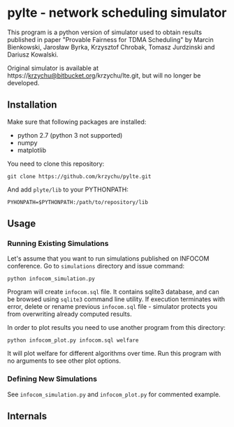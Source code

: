 # pylte - network scheduling simulator

This program is a python version of simulator used to obtain results published
in paper "Provable Fairness for TDMA Scheduling" by Marcin Bienkowski, Jarosław
Byrka, Krzysztof Chrobak, Tomasz Jurdzinski and Dariusz Kowalski.

Original simulator is available at https://krzychu@bitbucket.org/krzychu/lte.git, 
but will no longer be developed.

## Installation
Make sure that following packages are installed:
* python 2.7 (python 3 not supported)
* numpy
* matplotlib

You need to clone this repository:
```
git clone https://github.com/krzychu/pylte.git
```
And add `plyte/lib` to your PYTHONPATH:
```
PYHONPATH=$PYTHONPATH:/path/to/repository/lib
```

## Usage
### Running Existing Simulations
Let's assume that you want to run simulations published on INFOCOM conference. Go to
`simulations` directory and issue command:
```
python infocom_simulation.py
```
Program will create `infocom.sql` file. It contains sqlite3 database, and can be 
browsed using `sqlite3` command line utility. If execution terminates with error, delete
or rename previous `infocom.sql` file - simulator protects you from overwriting already
computed results.

In order to plot results you need to use another program from this directory:
```
python infocom_plot.py infocom.sql welfare
```
It will plot welfare for different algorithms over time. Run this program with no arguments
to see other plot options.

### Defining New Simulations
See `infocom_simulation.py` and `infocom_plot.py` for commented example.

## Internals
